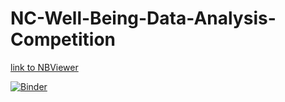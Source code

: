 # NC-Well-Being-Data-Analysis-Competition

[link to NBViewer](https://nbviewer.jupyter.org/github/jkim43/NC-Well-Being-Data-Analysis-Competition/tree/master/)

[![Binder](https://mybinder.org/badge_logo.svg)](https://mybinder.org/v2/gh/jkim43/NC-Well-Being-Data-Analysis-Competition/master)
